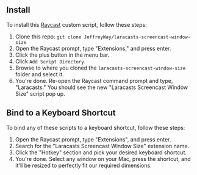 ## Install

To install this [Raycast](https://www.raycast.com) custom script, follow these steps:

1. Clone this repo: `git clone JeffreyWay/laracasts-screencast-window-size`
2. Open the Raycast prompt, type "Extensions," and press enter.
4. Click the plus button in the menu bar.
5. Click `Add Script Directory`.
6. Browse to where you cloned the `laracasts-screencast-window-size` folder and select it.
7. You're done. Re-open the Raycast command prompt and type, "Laracasts." You should see the new "Laracasts Screencast Window Size" script pop up.

## Bind to a Keyboard Shortcut

To bind any of these scripts to a keyboard shortcut, follow these steps:

1. Open the Raycast prompt, type "Extensions", and press enter.
2. Search for the "Laracasts Screencast Window Size" extension name.
3. Click the "Hotkey" section and pick your desired keyboard shortcut.
4. You're done. Select any window on your Mac, press the shortcut, and it'll be resized to perfectly fit our required dimensions.
